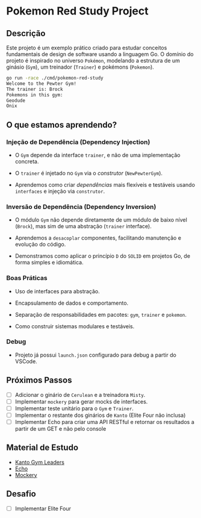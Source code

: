 # Pokemon Red Study Project

## Descrição

Este projeto é um exemplo prático criado para estudar conceitos fundamentais de design de software usando a linguagem Go.
O domínio do projeto é inspirado no universo `Pokémon`, modelando a estrutura de um ginásio (`Gym`), um treinador (`Trainer`) e pokémons (`Pokemon`).

```bash
go run -race ./cmd/pokemon-red-study
Welcome to the Pewter Gym!
The trainer is: Brock
Pokemons in this gym:
Geodude
Onix
```

## O que estamos aprendendo?

### Injeção de Dependência (Dependency Injection)

- O `Gym` depende da interface `trainer`, e não de uma implementação concreta.

- O `trainer` é injetado no `Gym` via o *construtor* (`NewPewterGym`).

- Aprendemos como criar *dependências* mais flexíveis e testáveis usando `interfaces` e injeção via `construtor`.

### Inversão de Dependência (Dependency Inversion)

- O módulo `Gym` não depende diretamente de um módulo de baixo nível (`Brock`), mas sim de uma abstração (`trainer` interface).

- Aprendemos a `desacoplar` componentes, facilitando manutenção e evolução do código.

- Demonstramos como aplicar o princípio `D` do `SOLID` em projetos Go, de forma simples e idiomática.

### Boas Práticas

- Uso de interfaces para abstração.

- Encapsulamento de dados e comportamento.

- Separação de responsabilidades em pacotes: `gym`, `trainer` e `pokemon`.

- Como construir sistemas modulares e testáveis.


### Debug
- Projeto já possui `launch.json` configurado para debug a partir do VSCode.

## Próximos Passos

- [ ] Adicionar o ginário de `Cerulean` e a treinadora `Misty`.
- [ ] Implementar `mockery` para gerar mocks de interfaces.
- [ ] Implementar teste unitário para o `Gym` e `Trainer`.
- [ ] Implementar o restante dos ginários de `Kanto` (Elite Four não inclusa)
- [ ] Implementar Echo para criar uma API RESTful e retornar os resultados a partir de um GET e não pelo console

## Material de Estudo

- [Kanto Gym Leaders](https://pokemondb.net/red-blue/gymleaders-elitefour)
- [Echo](https://echo.labstack.com/docs)
- [Mockery](https://vektra.github.io/mockery/latest/)


## Desafio

- [ ] Implementar Elite Four
